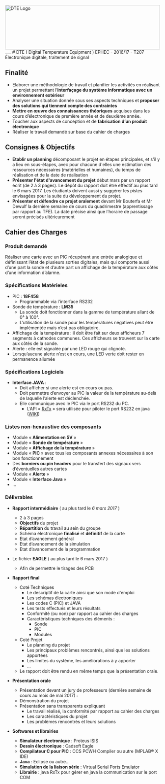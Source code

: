 <img src="https://docs.chrisv.be/DTE/DTE.svg" alt="DTE Logo" width="100%" height="144">
___
# DTE ( Digital Temperature Equipment )
EPHEC - 2016/17 - T207 Électronique digitale, traitement de signal

## Finalité
* Elaborer une méthodologie de travail et planifier les activités en réalisant un projet permettant l’**interfaçage du système informatique avec un environnement extérieur**
* Analyser une situation donnée sous ses aspects techniques et **proposer des solutions qui tiennent compte des contraintes**
* **Mettre en œuvre des connaissances théoriques** acquises dans les cours d’électronique de première année et de deuxième année.
* Toucher aux aspects de conception et de **fabrication d’un produit électronique**
* Réaliser le travail demandé sur base du cahier de charges

## Consignes & Objectifs

* **Etablir un planning** décomposant le projet en étapes principales, et s'il y a lieu en sous-étapes, avec pour chacune d'elles une estimation des ressources nécessaires (matérielles et humaines), du temps de réalisation et de la date de réalisation
* **Présenter l'état d'avancement du projet** début mars par un rapport écrit (de 2 à 3 pages). Le dépôt du rapport doit être effectif au plus tard le 6 mars 2017. Les étudiants doivent aussi y suggérer les pistes envisagées pour la suite du développement du projet.
* **Présenter et défendre ce projet oralement** devant Mr Bouterfa et Mr Dewulf la dernière semaine de cours du quadrimestre (apprentissage par rapport au TFE). La date précise ainsi que l’horaire de passage seront précisés ultérieurement

## Cahier des Charges
### Produit demandé
Réaliser une carte avec un PIC récupérant une entrée analogique et définissant l’état de plusieurs sorties digitales, mais qui comporte aussi d’une part la sonde et d’autre part un affichage de la température aux côtés d’une information d’alarme.

### Spécifications Matérieles
* PIC : **18F458**
  * Programmable via l'interface RS232
* Sonde de température : **LM35**
  * La sonde doit fonctionner dans la gamme de température allant de 0° à 100°.
  * L’utilisation de la sonde pour les températures négatives peut être implémentée mais n’est pas obligatoire.
* Affichage de la température : il doit être fait sur deux afficheurs 7 segments à cathodes communes. Ces afficheurs se trouvent sur la carte aux côtés de la sonde.
* Alerte : elle est signalée par une LED rouge qui clignote.
* Lorsqu’aucune alerte n’est en cours, une LED verte doit rester en permanence allumée

### Spécifications Logiciels
* **Interface JAVA** : 
  * Doit afficher si une alerte est en cours ou pas. 
  * Doit permettre d’envoyer au PIC la valeur de la température au-delà de laquelle l’alerte est déclenchée.
  * Elle communique avec le PIC via le port RS232 du PC.
    * L’API « [RxTx](http://users.frii.com/jarvi/rxtx/) » sera utilisée pour piloter le port RS232 en java ([WIKI](http://rxtx.qbang.org/wiki/index.php/Main_Page))

### Listes non-hexaustive des composants
* Module « **Alimentation en 5V** »
* Module « **Sonde de température** »
* Module « **Affichage de la température** »
* Module « **PIC** » avec tous les composants annexes nécessaires à son bon fonctionnement
* Des **borniers ou pin headers** pour le transfert des signaux vers d’éventuelles autres cartes
* Module « **Alerte** »
* Module « **Interface Java** »
* ...

### Délivrables
* **Rapport intermédiaire** ( au plus tard le *6 mars 2017* )
  * 2 à 3 pages
  * **Objectifs** du projet
  * **Répartition** du travail au sein du groupe
  * Schéma électronique **finalisé** et **définitif** de la carte
  * Etat d’avancement général
  * Etat d’avancement de la simulation
  * Etat d’avancement de la programmation
* Le fichier **EAGLE** ( au plus tard le 6 mars 2017 )
  * Afin de permettre le tirages des PCB

* **Rapport final**
  * Coté Techniques
    * Le descriptif de la carte ainsi que son mode d'emploi
    * Les schémas électroniques
    * Les codes C (PIC) et JAVA
    * Les tests effectués et leurs résultats
    * Conformité (ou non) par rapport au cahier des charges
    * Caractéristiques techniques des éléments :
      * Sonde
      * PIC
      * Modules
  * Coté Projet
    * Le planning du projet
    * Les principaux problèmes rencontrés, ainsi que les solutions apportées
    * Les limites du système, les améliorations à y apporter
    * …
  * Le rapport doit être rendu en même temps que la présentation orale.

* **Présentation orale**
  * Présentation devant un jury de professeurs (dernière semaine de cours au mois de mai 2017) :
  * Démonstration du projet
  * Présentation sans transparents expliquant
    * Le travail réalisé, la conformité par rapport au cahier des charges
    * Les caractéristiques du projet
    * Les problèmes rencontrés et leurs solutions

    
* **Softwares et librairies**
  * **Simulateur électronique** : Proteus ISIS
  * **Dessin électronique** : Cadsoft Eagle
  * **Compilateur C pour PIC** : CCS PCWH Compiler ou autre (MPLAB® X IDE)
  * **Java** : Eclipse ou autre…
  * **Simulation de la liaison série** : Virtual Serial Ports Emulator
  * **Librairie** : java RxTx pour gérer en java la communication sur le port COM


